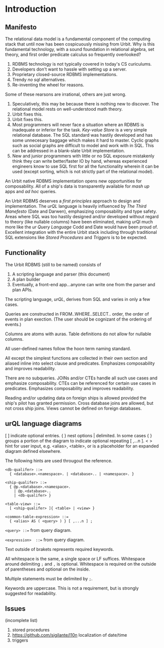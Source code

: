 # Introduction

## Manifesto

The relational data model is a fundamental component of the computing stack that until now has been cospicuously missing from Urbit. Why is this fundamental technology, with a sound foundation in relational algebra, set theory, and first order predicate calculus so frequently overlooked?

1. RDBMS technology is not typically covered in today's CS curiculums.
2. Developers don't want to hassle with setting up a server.
3. Proprietary closed-source RDBMS implementations.
4. Trendy _no sql_ alternatives.
5. Re-inventing the wheel for reasons.

Some of these rearsons are irrational, others are just wrong.

1. Speculatively, this may be because there is nothing new to discover. The relational model rests on well-understood math theory.
2. Urbit fixes this.
3. Urbit fixes this.
4. Most programmers will never face a situation where an RDBMS is inadequate or inferior for the task. _Key-value Store_ is a very simple  relational database. The SQL standard was hastily developed and has some unnecesary baggage which makes it hard to master. Cyclic graphs such as social graphs are difficult to model and work with in SQL. This can be addressed in a blank-slate Urbit implementation.
5. New and junior programmers with little or no SQL exposure mistakenly think they can write better/faster IO by hand, whereas experienced engineers know to use SQL first for all the functionality wherein it can be used (except sorting, which is not strictly part of the relational model).

An Urbit native RDBMS implementation opens new opportunities for composability. All of a ship's data is transparently available for _mash up_ apps and _ad hoc_ queries. 

An Urbit RDBMS deserves a _first principles_ approach to design and implementation. The _urQL_ language is heavily influenced by _The Third Manefesto_ (Date and Darwen), emphasizing composability and type safety. Areas where SQL was too hastily designed and/or developed without regard to theory (like nullable columns) have been eliminated, making urQl much more like the _ur Query Language_ Codd and Date would have been proud of. Excellent integration with the entire Urbit stack including through traditional SQL extensions like _Stored Procedures_ and _Triggers_ is to be expected.

## Functionality

The Urbit RDBMS (still to be named) consists of 

1. A scripting language and parser (this document)
2. A plan builder
3. Eventually, a front-end app...anyone can write one from the parser and plan APIs.

The scripting language, _urQL_, derives from SQL and varies in only a few cases.

Queries are constructed in FROM..WHERE..SELECT.. order, the order of events in plan exection.
(The user should be cognizant of the ordering of events.)

Columns are atoms with auras.
Table definitions do not allow for nullable columns.

All user-defined names follow the hoon term naming standard.

All except the simplest functions are collected in their own section and aliased inline into select clause and predicates.
Emphasizes composability and improves readability.

There are no subqueries.
JOINs and/or CTEs handle all such use cases and emphasize composability.
CTEs can be referenced for certain use cases in predicates.
Emphasizes composability and improves readability.

Reading and/or updating data on foreign ships is allowed provided the ship's pilot has granted permission. Cross database joins are allowed, but not cross ship joins.
Views cannot be defined on foreign databases.

## urQL language diagrams

[ ] indicate optional entries.
{ } nest options | delimited.
In some cases { } groups a portion of the diagram to indicate optional repeating [ ,...n ].
< > hint for user input, e.g. \<alias>, \<table>, or is a placeholder for an expanded diagram defined elsewhere.

The following hints are used througout the reference.

```
<db-qualifer> ::=
  { <database>.<namespace>. | <database>.. | <namespace>. }
```

```
<ship-qualifer> ::=
  { @p.<database>.<namespace>.
    | @p.<database>..
    | <db-qualifer> }
```

```
<table-view> ::=
  [ <ship-qualifer> ]{ <table> | <view> }
```

```
<common-table-expression> ::=
  { <alias> AS ( <query> ) } [ ,...n ] ;
```

`<query> ::=` from query diagram.

`<expression>  ::=` from query diagram.

Text outside of brakets represents required keywords.

All whitespace is the same, a single space or LF suffices.
Whitespace around delimiting `;` and `,` is optional.
Whitespace is required on the outside of parentheses and optional on the inside.

Multiple statements must be delimited by `;`.

Keywords are uppercase. This is not a requirement, but is strongly suggested for readability.

## Issues

(incomplete list)
1. stored procedures
2. https://github.com/sigilante/l10n localization of date/time
3. triggers
